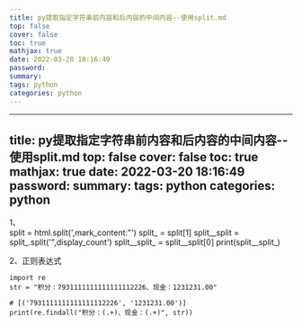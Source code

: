 ```yaml
---
title: py提取指定字符串前内容和后内容的中间内容--使用split.md
top: false
cover: false
toc: true
mathjax: true
date: 2022-03-20 18:16:49
password:
summary:
tags: python
categories: python
---
```

---
title: py提取指定字符串前内容和后内容的中间内容--使用split.md
top: false
cover: false
toc: true
mathjax: true
date: 2022-03-20 18:16:49
password:
summary:
tags: python
categories: python
---
1、   
 split = html.split(',mark_content:\"')
    split_ = split[1]
    split__split = split_.split('\",display_count')
    split__split_ = split__split[0]
    print(split__split_)

2、正则表达式

~~~
import re
str = "积分：7931111111111111112226、现金：1231231.00"

# [('7931111111111111112226', '1231231.00')]
print(re.findall("积分：(.+)、现金：(.+)", str))
~~~
